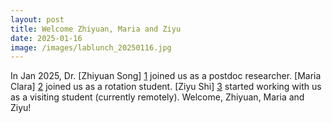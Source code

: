 ```yaml
---
layout: post
title: Welcome Zhiyuan, Maria and Ziyu
date: 2025-01-16
image: /images/lablunch_20250116.jpg
---
```


In Jan 2025, Dr. [Zhiyuan Song] [1] joined us as a postdoc researcher. [Maria Clara] [2] joined us as a rotation student. [Ziyu Shi] [3] started working with us as a visiting student (currently remotely). Welcome, Zhiyuan, Maria and Ziyu! 

[1]: https://hzhao-lab.github.io/team/zhiyuan-song/
[2]: https://hzhao-lab.github.io/team/maria-clara/
[3]: https://hzhao-lab.github.io/team/ziyu-shi/